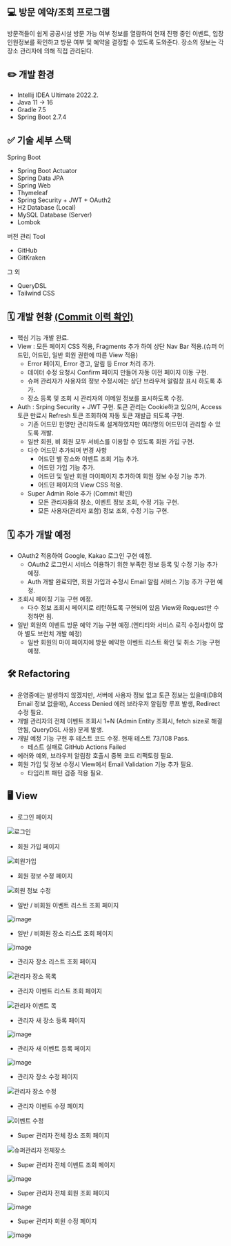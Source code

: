  💻 방문 예약/조회 프로그램
-------------

방문객들이 쉽게 공공시설 방문 가능 여부 정보를 열람하여 현재 진행 중인 이벤트, 
입장인원정보를 확인하고 방문 여부 및 예약을 결정할 수 있도록 도와준다.
장소의 정보는 각 장소 관리자에 의해 직접 관리된다.


## ✏️ 개발 환경

* Intellij IDEA Ultimate 2022.2.
* Java 11 -> 16
* Gradle 7.5
* Spring Boot 2.7.4

## ✅ 기술 세부 스택

Spring Boot

* Spring Boot Actuator
* Spring Data JPA
* Spring Web
* Thymeleaf
* Spring Security + JWT + OAuth2
* H2 Database (Local)
* MySQL Database (Server)
* Lombok

버전 관리 Tool

* GitHub
* GitKraken

그 외

* QueryDSL
* Tailwind CSS



## 🗓️ 개발 현황 [(Commit 이력 확인)](https://github.com/sussa3007/line-up-project/commits/main)

- 핵심 기능 개발 완료.
- View : 모든 페이지 CSS 적용, Fragments 추가 하여 상단 Nav Bar 적용.(슈퍼 어드민, 어드민, 일반 회원 권한에 따른 View 적용)
    - Error 페이지, Error 경고, 알림 등 Error 처리 추가.
    - 데이터 수정 요청시 Confirm 페이지 만들어 자동 이전 페이지 이동 구현.
    - 슈퍼 관리자가 사용자의 정보 수정시에는 상단 브라우저 알림창 표시 하도록 추가.
    - 장소 등록 및 조회 시 관리자의 이메일 정보를 표시하도록 수정. 
- Auth : Srping Security + JWT 구현. 토큰 관리는 Cookie하고 있으며, Access 토큰 만료시 Refresh 토큰 조회하여 자동 토큰 재발급 되도록 구현.
    - 기존 어드민 한명만 관리하도록 설계하였지만 여러명의 어드민이 관리할 수 있도록 개발.
    - 일반 회원, 비 회원 모두 서비스를 이용할 수 있도록 회원 가입 구현.
    - 다수 어드민 추가되며 변경 사항
        - 어드민 별 장소와 이벤트 조회 기능 추가.
        - 어드민 가입 기능 추가.
        - 어드민 및 일반 회원 마이페이지 추가하여 회원 정보 수정 기능 추가.
        - 어드민 페이지의 View CSS 적용.
    - Super Admin Role 추가 (Commit 확인)
        - 모든 관리자들의 장소, 이벤트 정보 조회, 수정 기능 구현.
        - 모든 사용자(관리자 포함) 정보 조회, 수정 기능 구현.
  


## 🗓️ 추가 개발 예정

- OAuth2 적용하여 Google, Kakao 로그인 구현 예정.
    - OAuth2 로그인시 서비스 이용하기 위한 부족한 정보 등록 및 수정 기능 추가 예정.
    - Auth 개발 완료되면, 회원 가입과 수정시 Email 알림 서비스 기능 추가 구현 예정.
- 조회시 페이징 기능 구현 예정.
    - 다수 정보 조회시 페이지로 리턴하도록 구현되어 있음 View와 Request만 수정하면 됨.
- 일반 회원의 이벤트 방문 예약 기능 구현 예정.(엔티티와 서비스 로직 수정사항이 많아 별도 브런치 개발 예정)
    - 일반 회원의 마이 페이지에 방문 예약한 이벤트 리스트 확인 및 취소 기능 구현 예정. 



## 🛠️ Refactoring


- 운영중에는 발생하지 않겠지만, 서버에 사용자 정보 없고 토큰 정보는 있을때(DB의 Email 정보 없을때), Access Denied 에러 브라우저 알림창 루프 발생, Redirect 수정 필요.
- 개별 관리자의 전체 이벤트 조회시 1+N (Admin Entity 조회시, fetch size로 해결안됨, QueryDSL 사용) 문제 발생.
- 개발 예정 기능 구현 후 테스트 코드 수정. 현재 테스트 73/108 Pass.
    - 테스트 실패로 GitHub Actions Failed
- 에러와 예외, 브라우저 알림창 호출시 중복 코드 리팩토링 필요.
- 회원 가입 및 정보 수정시 View에서 Email Validation 기능 추가 필요.
    - 타임리프 패턴 검증 적용 필요.


## 🖥️ View

- 로그인 페이지

![로그인](https://user-images.githubusercontent.com/110886399/204592365-ae52cccc-1d3c-48dc-a09b-8721f4df37cf.png)

- 회원 가입 페이지

![회원가입](https://user-images.githubusercontent.com/110886399/204592474-373ed057-dc03-4da0-97b6-626f7d74ab87.png)


- 회원 정보 수정 페이지

![회원 정보 수정](https://user-images.githubusercontent.com/110886399/204592632-bd00db3c-e351-490f-bd12-af706933919a.png)


- 일반 / 비회원 이벤트 리스트 조회 페이지

![image](https://user-images.githubusercontent.com/110886399/204592924-c1c52b2f-62f8-4e23-8dfd-3113cf19e8d3.png)


- 일반 / 비회원 장소 리스트 조회 페이지

![image](https://user-images.githubusercontent.com/110886399/204592996-64897f00-db63-469e-891f-cb866d385d88.png)


- 관리자 장소 리스트 조회 페이지

![관리자 장소 목록](https://user-images.githubusercontent.com/110886399/204500848-fc854475-bcd0-4689-ba1f-07d998d08e4d.png)

- 관리자 이벤트 리스트 조회 페이지

![관리자 이벤트 목](https://user-images.githubusercontent.com/110886399/204500928-07b51515-636c-4fac-9fc1-2aaea3949407.png)


- 관리자 새 장소 등록 페이지

![image](https://user-images.githubusercontent.com/110886399/204594768-b92fa9ed-a85d-4118-86be-760e38c7f92b.png)


- 관리자 새 이벤트 등록 페이지

![image](https://user-images.githubusercontent.com/110886399/204594910-8f722abe-9cf0-4f0d-953b-411b41975ef9.png)


- 관리자 장소 수정 페이지

![관리자 장소 수정](https://user-images.githubusercontent.com/110886399/204593196-099254fd-2244-4a7c-8a5e-77710f05445b.png)



- 관리자 이벤트 수정 페이지

![이벤트 수정](https://user-images.githubusercontent.com/110886399/204593347-5f1c714d-0106-4748-884c-85cafa329905.png)


- Super 관리자 전체 장소 조회 페이지

![슈퍼관리자 전체장소](https://user-images.githubusercontent.com/110886399/204593510-8f9b381d-1414-4604-9698-3655d331e3cb.png)

- Super 관리자 전체 이벤트 조회 페이지

![image](https://user-images.githubusercontent.com/110886399/204593633-fdb26e09-1ac8-4710-ae34-44f38cbc7817.png)

- Super 관리자 전체 회원 조회 페이지

![image](https://user-images.githubusercontent.com/110886399/204593721-63748aff-7fb7-4809-aba6-da3847625a7f.png)

- Super 관리자 회원 수정 페이지

![image](https://user-images.githubusercontent.com/110886399/204594176-d60ef0e6-88cf-420a-b0dc-7c4c3be8c5ac.png)




